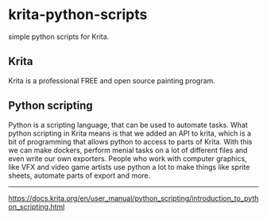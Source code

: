 # krita-python-scripts
simple python scripts for Krita.

## Krita
Krita is a professional FREE and open source painting program.

## Python scripting
Python is a scripting language, that can be used to automate tasks. What python scripting in Krita means is that we added an API to krita, which is a bit of programming that allows python to access to parts of Krita. With this we can make dockers, perform menial tasks on a lot of different files and even write our own exporters. People who work with computer graphics, like VFX and video game artists use python a lot to make things like sprite sheets, automate parts of export and more.

---

https://docs.krita.org/en/user_manual/python_scripting/introduction_to_python_scripting.html

